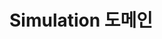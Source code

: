 # Simulation 도메인

<!-- # controller
- 이 디렉토리는 클라이언트의 요청을 처리하고 응답을 반환하는 역할을 합니다.
- `MemberController`: 회원과 관련된 요청을 처리하는 컨트롤러 클래스.

## form
- `EmailMatchForm`: 이메일 매칭 요청을 위한 폼 데이터 클래스.
- `EmailPasswordForm`: 이메일 및 비밀번호 요청을 위한 폼 데이터 클래스.
- `MemberLoginForm`: 회원 로그인 요청을 위한 폼 데이터 클래스.
- `MemberRegisterForm`: 회원 가입 요청을 위한 폼 데이터 클래스.
- `MemberUpdateForm`: 회원 정보 수정을 위한 폼 데이터 클래스.

# entity
- 이 디렉토리는 데이터베이스의 테이블과 매핑되는 엔티티 클래스들을 포함합니다.

- `Address`: 주소 정보를 나타내는 엔티티 클래스.
- `Authentication`: 인증 정보를 나타내는 엔티티 클래스.
- `BasicAuthentication`: 기본 인증 정보를 나타내는 엔티티 클래스.
- `Member`: 회원 정보를 나타내는 엔티티 클래스.
- `MemberProfile`: 회원 프로필 정보를 나타내는 엔티티 클래스.
- `Role`: 역할 정보를 나타내는 엔티티 클래스.

# repository
- 이 디렉토리는 데이터베이스에 접근하는 레포지토리 인터페이스들을 포함합니다.

- `AuthenticationRepository`: 인증 정보를 관리하는 레포지토리 인터페이스.
- `MemberProfileRepository`: 회원 프로필 정보를 관리하는 레포지토리 인터페이스.
- `MemberRepository`: 회원 정보를 관리하는 레포지토리 인터페이스.
- `RoleRepository`: 역할 정보를 관리하는 레포지토리 인터페이스.

# service
- 이 디렉토리는 비즈니스 로직을 처리하는 서비스 클래스들을 포함합니다.
- `MemberLoginResponse`: 회원 로그인 응답을 위한 데이터 클래스.
- `MemberService`: 회원 관련 비즈니스 로직을 처리하는 서비스 인터페이스.
- `MemberServiceImpl`: `MemberService` 인터페이스의 구현 클래스.

## request
- `EmailMatchRequest`: 이메일 매칭 요청을 위한 데이터 클래스.
- `EmailPasswordRequest`: 이메일 및 비밀번호 요청을 위한 데이터 클래스.
- `MemberLoginRequest`: 회원 로그인 요청을 위한 데이터 클래스.
- `MemberRegisterRequest`: 회원 가입 요청을 위한 데이터 클래스.
- `MemberUpdateRequest`: 회원 정보 수정을 위한 데이터 클래스. -->


